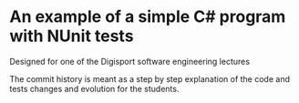 # An example of a simple C# program with NUnit tests

Designed for one of the Digisport software engineering lectures

The commit history is meant as a step by step explanation
of the code and tests changes and evolution for the students.
